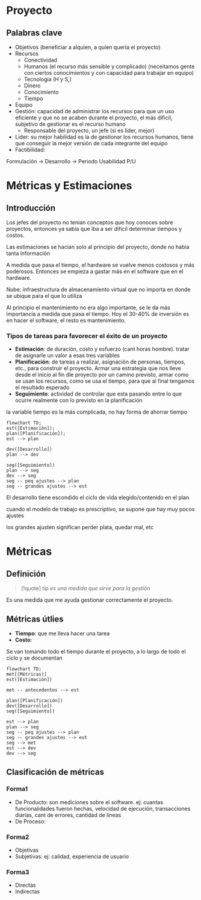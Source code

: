 # Proyecto
## Palabras clave
- Objetivos (beneficiar a alquien, a quien quería el proyecto)
- Recursos 
	- Conectividad
	- Humanos (el recurso más sensible y complicado) (neceitamos gente con ciertos conocimientos y con capacidad para trabajar en equipo) 
	- Tecnología (H y S,)
	- Dinero
	- Conocimiento
	- Tiempo
- Equipo
- Gestión: capacidad de administrar los recursos para que un uso eficiente y que no se acaben durante el proyecto, el más dificil, subjetivo de gestionar es el recurso humano
	- Responsable del proyecto, un jefe (si es lider, mejor)
- Lider: su mejor habilidad es la de gestionar los recursos humanos, tiene que conseguir la mejor versión de cada integrante del equipo
- Factibilidad: 

Formulación -> Desarrollo -> Periodo Usabilidad P/U


# Métricas y Estimaciones
## Introducción
Los jefes del proyecto no tenian conceptos que hoy conoces sobre proyectos, entonces ya sabía que iba a ser dificil determinar tiempos y costos.

Las estimaciones se hacian solo al principio del proyecto, donde no habia tanta información 

A medida que pasa el tiempo, el hardware se vuelve menos costosos y más poderosos. Entonces se empieza a gastar más en el software que en el hardware.

Nube: infraestructura de almacenamiento virtual que no importa en donde se ubique para el que lo utiliza

Al principio el mantenimiento no era algo importante, se le da más importancia a medida que pasa el tiempo. Hoy el 30-40% de inversión es en hacer el software, el resto es mantenimiento.


### Tipos de tareas para favorecer el éxito de un proyecto
- **Estimación**: de duración, costo y esfuerzo (cant horas hombre). tratar de asignarle un valor a esas tres variables
- **Planificación**: de tareas a realizar, asignación de personas, tiempos, etc., para construir el proyecto. Armar una estrategia que nos lleve desde el inicio al fin dle proyecto por un camino previsto, armar como se usan los recursos, como se usa el tiempo, para que al final tengamos el resultado esperado
- **Seguimiento**: actividad de controlar que esta pasando entre lo que ocurre realmente con lo previsto en la planificación


la variable tiempo es la más complicada, no hay forma de ahorrar tiempo

```mermaid
flowchart TD;
est([Estimación]);
plan([Planificación]);
est --> plan

dev([Desarrollo])
plan --> dev

seg([Seguimiento])
plan --> seg
dev --> seg
seg -- peq ajustes --> plan
seg -- grandes ajustes --> est

```

El desarrollo tiene escondido el ciclo de vida elegido/contenido en el plan

cuando el modelo de trabajo es prescriptivo, se supone que hay muy pocos ajustes

los grandes ajusten significan perder plata, quedar mal, etc

# Métricas
## Definición
> [!quote] tip
> _es una medida que sirve para la gestión_ 

Es una medida que me ayuda gestionar correctamente el proyecto.

## Métricas útlies
- **Tiempo**: que me lleva hacer una tarea
- **Costo**: 

Se van tomando todo el tiempo durante el proyecto, a lo largo de todo el ciclo y se documentan

```mermaid
flowchart TD;
met[(Métricas)]
est([Estimación])

met -- antecedentes --> est

plan([Planificación])
dev([Desarrollo])
seg([Seguimiento])

est --> plan
plan --> seg
seg -- peq ajustes --> plan
seg -- grandes ajustes --> est
seg --> met
est --> dev
dev --> seg
```

## Clasificación de métricas 
### Forma1
- De Producto: son mediciones sobre el software. ej: cuantas funcionalidades fueron hechas, velocidad de ejecución, transacciones diarias, cant de errores, cantidad de líneas
- De Proceso: 

### Forma2
- Objetivas
- Subjetivas: ej: calidad, experiencia de usuario

### Forma3
- Directas
- Indirectas
